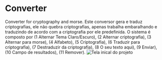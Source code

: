 # Converter
Converter for cryptography and morse.
Este conversor gera e traduz criptografias, ele não quebra criptografias, apenas trabalha embaralhando e traduzindo de acordo com a criptografia por ele predefinida.
O sistema é composto por (1 Alternar Tema Claro/Escuro), (2 Alternar criptografia), (3 Alternar para morse), (4 Alfabeto), (5 Criptografia), (6 Traduzir para criptografia), (7 Destraduzir da criptografia), (8 O seu texto aqui), (9 Enviar), (10 Campo de resultados), (11 Remover).
![Tela inical do projeto](https://github.com/SetsuoBeppu/Converter/assets/116849375/b98977cb-16ac-4b50-9e51-65c07ba6f86d)